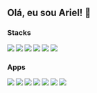 ## Olá, eu sou Ariel! 👋

### Stacks

<img src="https://img.shields.io/badge/JavaScript-F7DF1E?style=for-the-badge&logo=javascript&logoColor=black" /> <img src="https://img.shields.io/badge/React-20232A?style=for-the-badge&logo=react&logoColor=61DAFB" /> <img src="https://img.shields.io/badge/shadcn/ui-000000.svg?style=for-the-badge&logo=shadcn/ui&logoColor=white" /> <img src="https://img.shields.io/badge/Tailwind%20CSS-06B6D4.svg?style=for-the-badge&logo=Tailwind-CSS&logoColor=white">  <img src="https://img.shields.io/badge/HTML5-E34F26?style=for-the-badge&logo=html5&logoColor=white" /> <img src="https://img.shields.io/badge/CSS3-1572B6?style=for-the-badge&logo=css3&logoColor=white" /> 


### Apps
<img src="https://img.shields.io/badge/Visual%20Studio%20Code-007ACC.svg?style=for-the-badge&logo=Visual-Studio-Code&logoColor=white" /> <img src="https://img.shields.io/badge/Figma-F24E1E.svg?style=for-the-badge&logo=Figma&logoColor=white" /> <img src="https://img.shields.io/badge/Notion-000000.svg?style=for-the-badge&logo=Notion&logoColor=white"> <img src="https://img.shields.io/badge/Adobe%20Photoshop-31A8FF.svg?style=for-the-badge&logo=Adobe-Photoshop&logoColor=white" /> <img src="https://img.shields.io/badge/Adobe%20XD-FF61F6.svg?style=for-the-badge&logo=Adobe-XD&logoColor=white" /> <img src="https://img.shields.io/badge/Obsidian-7C3AED.svg?style=for-the-badge&logo=Obsidian&logoColor=white"> <img src="https://img.shields.io/badge/OBS%20Studio-302E31.svg?style=for-the-badge&logo=OBS-Studio&logoColor=white">
